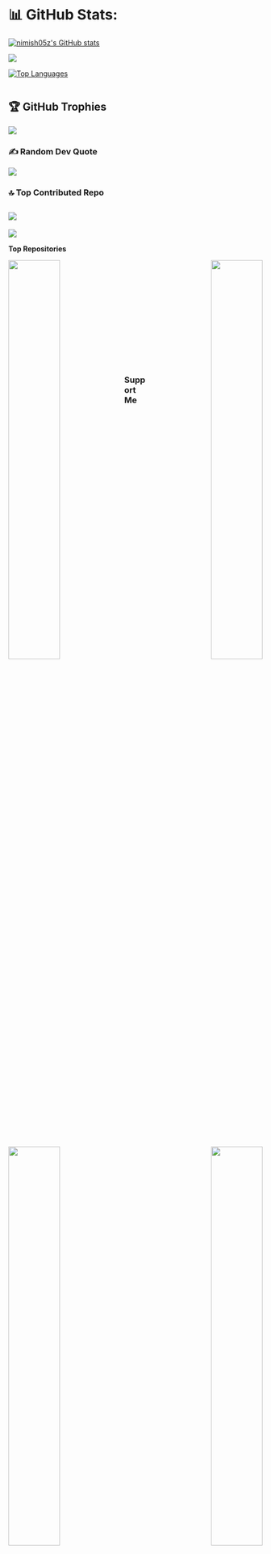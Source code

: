# 📊 GitHub Stats:

<a href="http://www.github.com/nimish05z"><img src="https://github-readme-stats.vercel.app/api?username=nimish05z&show_icons=true&hide_border=false&include_all_commits=true&count_private=true&title_color=82aaff&text_color=27e8a7&icon_color=0891b2&bg_color=242938&" alt="nimish05z's GitHub stats" /></a>

<a href="http://www.github.com/nimish05z"><img src="https://github-readme-streak-stats.herokuapp.com/?user=nimish05z&stroke=82aaff&background=242938&ring=14b8a6&fire=e34c26&currStreakNum=e34c26&currStreakLabel=14b8a6&sideNums=82aaff&sideLabels=82aaff&dates=82aaff&hide_border=false" /></a>

<a href="https://github.com/nimish05z" align="left"><img src="https://github-readme-stats.vercel.app/api/top-langs/?username=nimish05z&langs_count=10&hide_border=false&include_all_commits=true&count_private=true&layout=compact&title_color=82aaff&text_color=26d79d&icon_color=0891b2&bg_color=242938" alt="Top Languages" /></a>

<a href="http://www.github.com/nimish05z"><img src="https://github-readme-activity-graph.cyclic.app/graph?username=nimish05z&bg_color=171717&color=14b8a6&line=0891b2&point=14b8a6&area_color=171717&area=true&hide_border=true&custom_title=GitHub%20Commits%20Graph" alt="" /></a>

## 🏆 GitHub Trophies

![](https://github-profile-trophy.vercel.app/?username=nimish05z&theme=radical&no-frame=true&no-bg=false&margin-w=4)

### ✍️ Random Dev Quote

![](https://quotes-github-readme.vercel.app/api?type=horizontal&theme=radical)

### 🔝 Top Contributed Repo

## ![](https://github-contributor-stats.vercel.app/api?username=nimish05z&limit=5&theme=blueberry&combine_all_yearly_contributions=true)

[![](https://visitcount.itsvg.in/api?id=nimish05z&icon=0&color=0)](https://visitcount.itsvg.in)

<b>Top Repositories</b>

<div width="100%" align="center"><a href="https://github.com/nimish05z/YouTube-Playlist-Downloader" align="left"><img align="left" width="45%" src="https://github-readme-stats.vercel.app/api/pin/?username=nimish05z&repo=YouTube-Playlist-Downloader&title_color=84cc16&text_color=14b8a6&icon_color=0891b2&bg_color=171717&hide_border=true&locale=en" /></a><a href="https://github.com/nimish05z/Code-Zoey-Blog-Flask-Python" align="right"><img align="right" width="45%" src="https://github-readme-stats.vercel.app/api/pin/?username=nimish05z&repo=Code-Zoey-Blog-Flask-Python&title_color=84cc16&text_color=14b8a6&icon_color=0891b2&bg_color=171717&hide_border=true&locale=en" /></a></div><br /><br /><br /><br /><br /><br /><br />

<br />

<div width="100%" align="center"><a href="https://github.com/nimish05z/Shape-Generator" align="left"><img align="left" width="45%" src="https://github-readme-stats.vercel.app/api/pin/?username=nimish05z&repo=Shape-Generator&title_color=84cc16&text_color=14b8a6&icon_color=0891b2&bg_color=171717&hide_border=true&locale=en" /></a><a href="https://github.com/nimish05z/Earth-Data" align="right"><img align="right" width="45%" src="https://github-readme-stats.vercel.app/api/pin/?username=nimish05z&repo=Earth-Data&title_color=84cc16&text_color=14b8a6&icon_color=0891b2&bg_color=171717&hide_border=true&locale=en" /></a></div>

<br />
<br />
<br />
<br />

### Support Me

<div align="center">
    <a href="https://www.buymeacoffee.com/nimish05z">
        <img src="https://cdn.buymeacoffee.com/buttons/v2/default-yellow.png" width="150" />
    </a>
    <a href="https://www.ko-fi.com/nimish05z">
        <img src="https://storage.ko-fi.com/cdn/kofi2.png?v=3" width="150" />
    </a>
</div>

## Entrepreneur and Developer

Crafting smart solutions for modern challenges

-   🌍  I'm based in Jaipur, India
-   🖥️  See my portfolio at [Portfolio Link](http://portfolioLink)
-   ✉️  You can contact me at [nimishgrg05@gmail.com](mailto:nimishgrg05@gmail.com)
-   🚀  I'm currently working on [Market Mate](http://marketmate.com)
-   🧠  I'm learning advanced Python, React, Automation Frameworks, advanced machine learning techniques and refining my skills in web automation with Selenium
-   🤝  I'm open to collaborating on Automation projects, Web scraping, Problem-solving tools
-   ⚡  Avid Chess Player

<a href="https://www.github.com/nimish05z" target="_blank" rel="noreferrer"><img
src="https://img.shields.io/github/followers/nimish05z?logo=github&style=for-the-badge&color=0891b2&labelColor=171717" /></a>

<a href="https://www.x.com/nimish05z" target="_blank" rel="noreferrer"><img
src="https://img.shields.io/twitter/follow/nimish05z?logo=twitter&style=for-the-badge&color=0891b2&labelColor=171717"
/></a>

WWWWWWWWWWWWWWWWWWWWWWWWWWWWWWWWWWWWWWWWWWWWWWWWWWWWWWW

<div align="center">
    <h1>Hi <img src="https://user-images.githubusercontent.com/18350557/176309783-0785949b-9127-417c-8b55-ab5a4333674e.gif" width="40" /> My name is Nimish Garg</h1>
    <h2 style="margin: 0; line-height: 0.9;">Entrepreneur and developer</h2>
    <h3 style="margin: 0;">Crafting smart solutions for modern challenges</h3>
</div>

<p align="left"> <img src="https://komarev.com/ghpvc/?username=nimish05z&label=Profile%20views&color=0e75b6&style=flat" alt="nimish05z" /> </p>

<p align="left"> <a href="https://twitter.com/nimish05z" target="blank"><img src="https://img.shields.io/twitter/follow/nimish05z?logo=twitter&style=for-the-badge" alt="nimish05z" /></a> </p>

-   🔭 I’m currently working on **my startup, Market Mate, a data-driven marketing platform connecting wholesalers and retailers through personalized WhatsApp marketing.**

-   🌱 I’m currently learning **advanced Python, React, Automation Frameworks, advanced machine learning techniques and refining my skills in web automation with Selenium.**

-   👯 I’m looking to collaborate on **Automation projects, Web scraping, Problem-solving tools.**

-   🤝 I’m looking for help with **data extraction projects.**

-   👨‍💻 All of my projects are available at [https://github.com/Nimish05Z](https://github.com/Nimish05Z)

-   💬 Ask me about **entrepreneurship, automation, web scraping, or anything in programming.**

-   📫 How to reach me **nimishgrg05@gmail.com**

-   📄 Know about my experiences [https://www.linkedin.com/in/Nimish05Z](https://www.linkedin.com/in/Nimish05Z)

-   ⚡ Fun fact **Avid Chess Player**
-

WWWWWWWWWWWWWWWWWWWWWWWWWWWWWWWWWWWWWWWWWWWWWWWWWWWWWWW

Authenticated as 316nmnmeircolzxqtlwtkatkfrvi

<!-- For custom width : &width={width} (300 ≤ {width} ≤ 1000) -->
<!-- For custom count : &count={count} (1 ≤ {count} ≤ 10) -->
<!-- For unique tracks : &unique={true|1|on|yes} (default is false) -->

![Alt text](https://spotify-recently-played-readme.vercel.app/api?user=316nmnmeircolzxqtlwtkatkfrvi&count=10&unique=true&width=1000)
